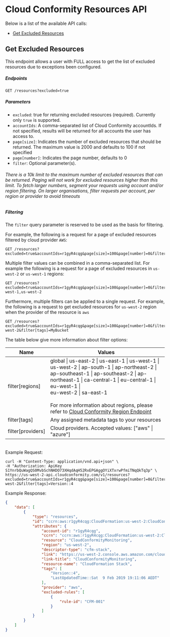 # Cloud Conformity Resources API

Below is a list of the available API calls:

- [Get Excluded Resources](#get-excluded-resources)

## Get Excluded Resources

This endpoint allows a user with FULL access to get the list of excluded resources due to exceptions been configured.

##### Endpoints

`GET /resources?excluded=true`

##### Parameters

- `excluded`: true for returning excluded resources (required). Currently only `true` is supported.
- `accountIds`: A comma-separated list of Cloud Conformity accountIds. If not specified, results will be returned for all accounts the user has access to.
- `page[size]`: Indicates the number of excluded resources that should be returned. The maximum value is 2000 and defaults to 100 if not specified
- `page[number]`: Indicates the page number, defaults to 0
- `filter`: Optional parameter(s).

###### There is a 10k limit to the maximum number of excluded resources that can be returned. Paging will not work for excluded resources higher than this limit. To fetch larger numbers, segment your requests using account and/or region filtering. On larger organisations, filter requests per account, per region or provider to avoid timeouts

##### Filtering

The `filter` query parameter is reserved to be used as the basis for filtering.

For example, the following is a request for a page of excluded resources filtered by cloud provider `AWS`:

```
GET /resources?excluded=true&accountIds=r1gyR4cqg&page[size]=100&page[number]=0&filter[providers]=aws
```

Multiple filter values can be combined in a comma-separated list. For example the following is a request for a page of excluded resources in `us-west-2` or `us-west-1` regions:

```
GET /resources?excluded=true&accountIds=r1gyR4cqg&page[size]=100&page[number]=0&filter[regions]=us-west-1,us-west-2
```

Furthermore, multiple filters can be applied to a single request. For example, the following is a request to get excluded resources for `us-west-2` region when the provider of the resource is `aws`

```
GET /resources?excluded=true&accountIds=r1gyR4cqg&page[size]=100&page[number]=0&filter[regions]=us-west-2&filter[tags]=MyBucket
```

The table below give more information about filter options:

| Name  | Values |
| ------------- | ------------- |
| filter[regions]  | global \| us-east-2 \| us-east-1 \| us-west-1 \| us-west-2 \| ap-south-1 \| ap-northeast-2 \|<br>ap-southeast-1 \| ap-southeast-2 \| ap-northeast-1 \| ca-central-1 \| eu-central-1 \| eu-west-1 \|<br> eu-west-2 \| sa-east-1 <br><br>For more information about regions, please refer to [Cloud Conformity Region Endpoint](https://us-west-2.cloudconformity.com/v1/regions) |
| filter[tags]  | Any assigned metadata tags to your resources |
| filter[providers]  | Cloud providers. Accepted values: ["aws" \| "azure"] |

<br>
Example Request:

```#!/bin/bash
curl -H "Content-Type: application/vnd.api+json" \
-H "Authorization: ApiKey S1YnrbQuWagQS0MvbSchNHDO73XHqdAqH52RxEPGAggOYiXTxrwPfmiTNqQkTq3p" \
https://us-west-2-api.cloudconformity.com/v1/resources?excluded=true&accountIds=r1gyR4cqg&page[size]=100&page[number]=0&filter[regions]=us-west-2&filter[tags]=Version::4
```

Example Response:

```JSON
{
    "data": [
        {
            "type": "resources",
            "id": "ccrn:aws:r1gyR4cqg:CloudFormation:us-west-2:CloudConformityMonitoring",
            "attributes": {
                "account-id": "r1gyR4cqg",
                "ccrn": "ccrn:aws:r1gyR4cqg:CloudFormation:us-west-2:CloudConformityMonitoring",
                "resource": "CloudConformityMonitoring",
                "region": "us-west-2",
                "descriptor-type": "cfm-stack",
                "link": "https://us-west-2.console.aws.amazon.com/cloudformation/home?region=us-west-2#/stacks?filter=active",
                "link-title": "CloudConformityMonitoring",
                "resource-name": "CloudFormation Stack",
                "tags": [
                    "Version::4",
                    "LastUpdatedTime::Sat  9 Feb 2019 19:11:06 AEDT"
                ],
                "provider": "aws",
                "excluded-rules": [
                    {
                        "rule-id": "CFM-001"
                    }
                ]
            }
        }
    ]
}
```
